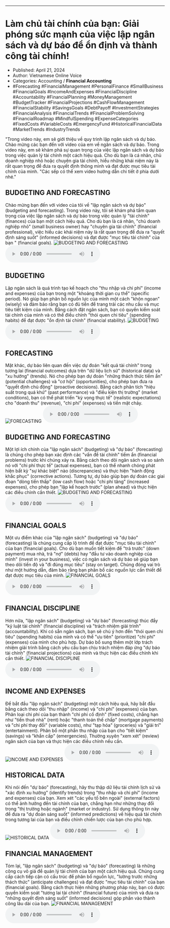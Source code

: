 
---

# Làm chủ tài chính của bạn: Giải phóng sức mạnh của việc lập ngân sách và dự báo để ổn định và thành công tài chính!

- Published: April 21, 2024
- Author: Vietnamese Online Voice
- Categories: Accounting / **Financial Accounting**
- #Forecasting #FinancialManagement #PersonalFinance #SmallBusiness #FinancialGoals #IncomeAndExpenses #FinancialDiscipline #Accountability #FinancialPlanning #MoneyManagement #BudgetTracker #FinancialProjections #CashFlowManagement #FinancialStability #SavingsGoals #DebtPayoff #InvestmentStrategies #FinancialAnalysis #FinancialTrends #FinancialProblemSolving #FinancialRoadmap #MindfulSpending #ExpenseCategories #FixedCosts #VariableCosts #EmergencyFund #HistoricalFinancialData #MarketTrends #IndustryTrends

"Trong video này, em sẽ giới thiệu về quy trình lập ngân sách và dự báo. Chào mừng các bạn đến với video của em về ngân sách và dự báo. Trong video này, em sẽ khám phá sự quan trọng của việc lập ngân sách và dự báo trong việc quản lý tài chính một cách hiệu quả. Cho dù bạn là cá nhân, chủ doanh nghiệp nhỏ hoặc chuyên gia tài chính, hiểu những khái niệm này là rất quan trọng để đưa ra quyết định thông minh và đạt được mục tiêu tài chính của mình. "Các sếp có thể xem video hướng dẫn chi tiết ở phía dưới nhé."


## BUDGETING AND FORECASTING

Chào mừng bạn đến với video của tôi về "lập ngân sách và dự báo" (budgeting and forecasting). Trong video này, tôi sẽ khám phá tầm quan trọng của việc lập ngân sách và dự báo trong việc quản lý "tài chính" (finances) của bạn một cách hiệu quả. Cho dù bạn là cá nhân, "chủ doanh nghiệp nhỏ" (small business owner) hay "chuyên gia tài chính" (financial professional), việc hiểu các khái niệm này là rất quan trọng để đưa ra "quyết định sáng suốt" (informed decisions) và đạt được "mục tiêu tài chính" của bạn " (financial goals).
![BUDGETING AND FORECASTING](https://http-archiver-apis-production-80.schnworks.com/storage/images/transitions/2024-04-21/transition--6771144289-Montserrat-Regular-303F9F.jpg)
<audio controls>
    <source src="https://http-archiver-apis-production-80.schnworks.com/storage/audio/file-9780896763.mp3" type="audio/mpeg">
</audio>



## BUDGETING

Lập ngân sách là quá trình tạo kế hoạch cho "thu nhập và chi phí" (income and expenses) của bạn trong một "khoảng thời gian cụ thể" (specific period). Nó giúp bạn phân bổ nguồn lực của mình một cách "khôn ngoan" (wisely) và đảm bảo rằng bạn có đủ tiền để trang trải các nhu cầu và mục tiêu tiết kiệm của mình. Bằng cách đặt ngân sách, bạn có quyền kiểm soát tài chính của mình và có thể điều chỉnh "thói quen chi tiêu" (spending habits) để đạt được "ổn định tài chính" (financial stability).
![BUDGETING](https://http-archiver-apis-production-80.schnworks.com/storage/images/transitions/2024-04-21/transition--22561557631-Montserrat-ExtraBold-303F9F.jpg)
<audio controls>
    <source src="https://http-archiver-apis-production-80.schnworks.com/storage/audio/file-4500306325.mp3" type="audio/mpeg">
</audio>



## FORECASTING

Mặt khác, dự báo liên quan đến việc dự đoán "kết quả tài chính" trong tương lai (financial outcomes) dựa trên "dữ liệu lịch sử" (historical data) và "xu hướng" (trends). Nó cho phép bạn dự đoán "những thách thức tiềm ẩn" (potential challenges) và "cơ hội" (opportunities), cho phép bạn đưa ra "quyết định chủ động" (proactive decisions). Bằng cách phân tích "hiệu suất trong quá khứ" (past performance) và "điều kiện thị trường" (market conditions), bạn có thể phát triển "kỳ vọng thực tế" (realistic expectations) cho "doanh thu" (revenue), "chi phí" (expenses) và tiền mặt chảy.
![FORECASTING](https://http-archiver-apis-production-80.schnworks.com/storage/images/transitions/2024-04-21/transition-29992080233-Montserrat-Black-673AB7.jpg)
<audio controls>
    <source src="https://http-archiver-apis-production-80.schnworks.com/storage/audio/file-418205659.mp3" type="audio/mpeg">
</audio>



## BUDGETING AND FORECASTING

Một lợi ích chính của "lập ngân sách" (budgeting) và "dự báo" (forecasting) là chúng cho phép bạn xác định các "vấn đề tài chính" tiềm ẩn (financial problems) trước khi chúng xảy ra. Bằng cách theo dõi ngân sách và so sánh nó với "chi phí thực tế" (actual expenses), bạn có thể nhanh chóng phát hiện bất kỳ "sự khác biệt" nào (discrepancies) và thực hiện "hành động khắc phục" (corrective actions). Tương tự, dự báo giúp bạn dự đoán các giai đoạn "dòng tiền thấp" (low cash flow) hoặc "chi phí tăng" (increased expenses), cho phép bạn "lập kế hoạch trước" (plan ahead) và thực hiện các điều chỉnh cần thiết.
![BUDGETING AND FORECASTING](https://http-archiver-apis-production-80.schnworks.com/storage/images/transitions/2024-04-21/transition-22261716969-Montserrat-Bold-7B1FA2.jpg)
<audio controls>
    <source src="https://http-archiver-apis-production-80.schnworks.com/storage/audio/file-11376955140.mp3" type="audio/mpeg">
</audio>



## FINANCIAL GOALS

Một ưu điểm khác của "lập ngân sách" (budgeting) và "dự báo" (forecasting) là chúng cung cấp lộ trình để đạt được "mục tiêu tài chính" của bạn (financial goals). Cho dù bạn muốn tiết kiệm để "trả trước" (down payment) mua nhà, trả "nợ" (debts) hay "đầu tư vào doanh nghiệp của mình" (invest in your business), việc có ngân sách và dự báo sẽ giúp bạn theo dõi tiến độ và "đi đúng mục tiêu" (stay on target). Chúng đóng vai trò như một hướng dẫn, đảm bảo rằng bạn phân bổ các nguồn lực cần thiết để đạt được mục tiêu của mình.
![FINANCIAL GOALS](https://http-archiver-apis-production-80.schnworks.com/storage/images/transitions/2024-04-21/transition-17747942307-Montserrat-Black-004895.jpg)
<audio controls>
    <source src="https://http-archiver-apis-production-80.schnworks.com/storage/audio/file-77083528854.mp3" type="audio/mpeg">
</audio>



## FINANCIAL DISCIPLINE

Hơn nữa, "lập ngân sách" (budgeting) và "dự báo" (forecasting) thúc đẩy "kỷ luật tài chính" (financial discipline) và "trách nhiệm giải trình" (accountability). Khi có sẵn ngân sách, bạn sẽ chú ý hơn đến "thói quen chi tiêu" (spending habits) của mình và có thể "ưu tiên" (prioritize) "chi phí" (expenses) của mình cho phù hợp. Dự báo bổ sung thêm một lớp trách nhiệm giải trình bằng cách yêu cầu bạn chịu trách nhiệm đáp ứng "dự báo tài chính" (financial projections) của mình và thực hiện các điều chỉnh khi cần thiết.
![FINANCIAL DISCIPLINE](https://http-archiver-apis-production-80.schnworks.com/storage/images/transitions/2024-04-21/transition--54455190885-Montserrat-Thin-004895.jpg)
<audio controls>
    <source src="https://http-archiver-apis-production-80.schnworks.com/storage/audio/file-9136781569.mp3" type="audio/mpeg">
</audio>



## INCOME AND EXPENSES

Để bắt đầu "lập ngân sách" (budgeting) một cách hiệu quả, hãy bắt đầu bằng cách theo dõi "thu nhập" (income) và "chi phí" (expenses) của bạn. Phân loại chi phí của bạn thành "chi phí cố định" (fixed costs), chẳng hạn như "tiền thuê nhà" (rent) hoặc "thanh toán thế chấp" (mortgage payments) và "chi phí thay đổi" (variable costs), như "tạp hóa" (groceries) và "giải trí" (entertainment). Phân bổ một phần thu nhập của bạn cho "tiết kiệm" (savings) và "khẩn cấp" (emergencies). Thường xuyên "xem xét" (review) ngân sách của bạn và thực hiện các điều chỉnh nếu cần.
![INCOME AND EXPENSES](https://http-archiver-apis-production-80.schnworks.com/storage/images/transitions/2024-04-21/transition--18513758494-Montserrat-SemiBold-1A237E.jpg)
<audio controls>
    <source src="https://http-archiver-apis-production-80.schnworks.com/storage/audio/file-4684578265.mp3" type="audio/mpeg">
</audio>



## HISTORICAL DATA

Khi nói đến "dự báo" (forecasting), hãy thu thập dữ liệu tài chính lịch sử và "xác định xu hướng" (identify trends) trong "thu nhập và chi phí" (income and expenses) của bạn. Xem xét "các yếu tố bên ngoài" (external factors) có thể ảnh hưởng đến tài chính của bạn, chẳng hạn như những thay đổi trong "thị trường hoặc ngành" (market or industry). Sử dụng thông tin này để đưa ra "dự đoán sáng suốt" (informed predictions) về hiệu quả tài chính trong tương lai của bạn và điều chỉnh chiến lược của bạn cho phù hợp.
![HISTORICAL DATA](https://http-archiver-apis-production-80.schnworks.com/storage/images/transitions/2024-04-21/transition--11038927011-Montserrat-Bold-9C27B0.jpg)
<audio controls>
    <source src="https://http-archiver-apis-production-80.schnworks.com/storage/audio/file-17082192034.mp3" type="audio/mpeg">
</audio>



## FINANCIAL MANAGEMENT

Tóm lại, "lập ngân sách" (budgeting) và "dự báo" (forecasting) là những công cụ vô giá để quản lý tài chính của bạn một cách hiệu quả. Chúng cung cấp cách tiếp cận có cấu trúc để phân bổ nguồn lực, "lường trước những thách thức" (anticipate challenges) và đạt được "mục tiêu tài chính" của bạn (financial goals). Bằng cách thực hiện những phương pháp này, bạn có được quyền kiểm soát "tương lai tài chính" (financial future) của mình và đưa ra "những quyết định sáng suốt" (informed decisions) góp phần vào thành công lâu dài của bạn.
![FINANCIAL MANAGEMENT](https://http-archiver-apis-production-80.schnworks.com/storage/images/transitions/2024-04-21/transition-28225491218-Montserrat-Medium-7B1FA2.jpg)
<audio controls>
    <source src="https://http-archiver-apis-production-80.schnworks.com/storage/audio/file-26998755443.mp3" type="audio/mpeg">
</audio>

